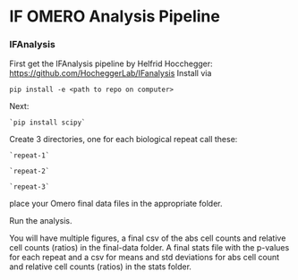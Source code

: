 # IF OMERO Analysis Pipeline

### IFAnalysis

First get the IFAnalysis pipeline by Helfrid Hocchegger: https://github.com/HocheggerLab/IFanalysis
Install via

    pip install -e <path to repo on computer>

Next:

    `pip install scipy`
    
Create 3 directories, one for each biological repeat call these:
    
    `repeat-1`

    `repeat-2`

    `repeat-3`

place your Omero final data files in the appropriate folder.

Run the analysis.

You will have multiple figures, a final csv of the abs cell counts and relative cell counts (ratios) in the final-data 
folder. A final stats file with the p-values for each repeat and a csv for means and std deviations for abs 
cell count and relative cell counts (ratios) in the stats folder.
